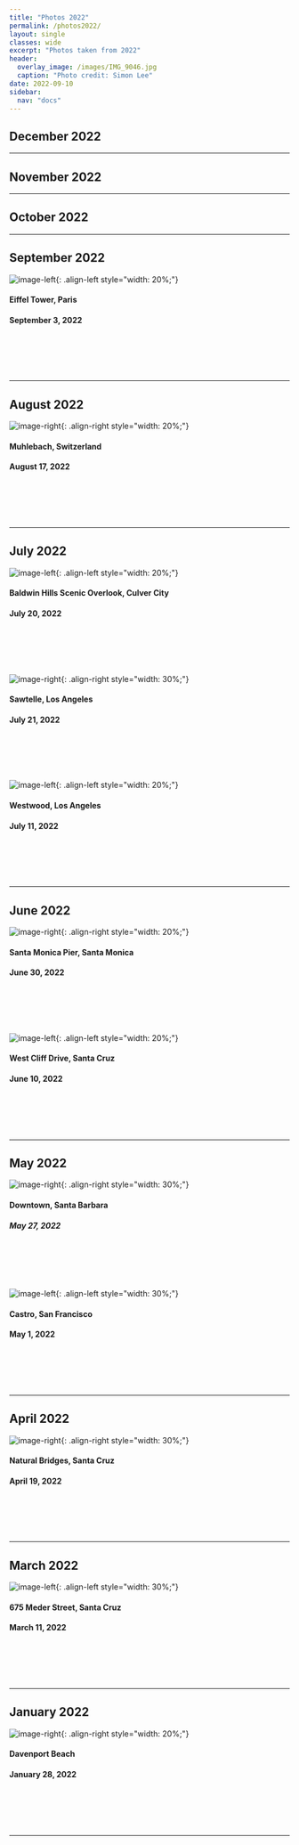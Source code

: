 ```yaml
---
title: "Photos 2022"
permalink: /photos2022/
layout: single 
classes: wide
excerpt: "Photos taken from 2022"
header:
  overlay_image: /images/IMG_9046.jpg
  caption: "Photo credit: Simon Lee"
date: 2022-09-10
sidebar:
  nav: "docs"
---
```


## December 2022

---

## November 2022

---

## October 2022

---

## September 2022

![image-left](/images/2022/Sep.jpg){: .align-left style="width: 20%;"}
#### Eiffel Tower, Paris 
#### September 3, 2022
<br/><br/><br/><br/>

---

## August 2022
![image-right](/images/2022/august.jpg){: .align-right style="width: 20%;"}
#### Muhlebach, Switzerland 
#### August 17, 2022
<br/><br/><br/><br/>

---

## July 2022

![image-left](/images/2022/july3.jpg){: .align-left style="width: 20%;"}
#### Baldwin Hills Scenic Overlook, Culver City 
#### July 20, 2022
<br/><br/><br/><br/>

![image-right](/images/2022/july2.jpg){: .align-right style="width: 30%;"}
#### Sawtelle, Los Angeles 
#### July 21, 2022
<br/><br/><br/><br/>

![image-left](/images/2022/july.jpg){: .align-left style="width: 20%;"}
#### Westwood, Los Angeles 
#### July 11, 2022
<br/><br/><br/><br/>

---

## June 2022

![image-right](/images/2022/june.jpg){: .align-right style="width: 20%;"}
#### Santa Monica Pier, Santa Monica 
#### June 30, 2022
<br/><br/><br/><br/>

![image-left](/images/2022/june2.jpg){: .align-left style="width: 20%;"}
#### West Cliff Drive, Santa Cruz 
#### June 10, 2022
<br/><br/><br/><br/>

---

## May 2022

![image-right](/images/2022/may2.jpg){: .align-right style="width: 30%;"}
#### Downtown, Santa Barbara 
##### May 27, 2022
<br/><br/><br/><br/>

![image-left](/images/2022/may1.jpg){: .align-left style="width: 30%;"}
#### Castro, San Francisco 
#### May 1, 2022
<br/><br/><br/><br/>

---

## April 2022

![image-right](/images/2022/april.jpg){: .align-right style="width: 30%;"}
#### Natural Bridges, Santa Cruz 
#### April 19, 2022
<br/><br/><br/><br/>

---

## March 2022

![image-left](/images/2022/march.jpg){: .align-left style="width: 30%;"}
#### 675 Meder Street, Santa Cruz 
#### March 11, 2022
<br/><br/><br/><br/>

---

## January 2022

![image-right](/images/2022/jan.jpg){: .align-right style="width: 20%;"}
#### Davenport Beach 
#### January 28, 2022
<br/><br/><br/><br/>

---
